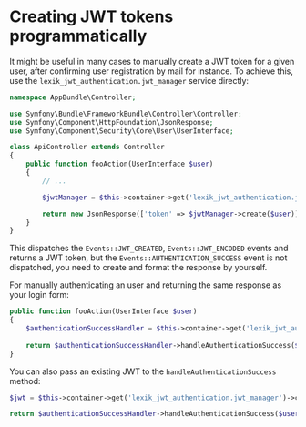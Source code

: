 Creating JWT tokens programmatically
===================================

It might be useful in many cases to manually create a JWT token for a given user, after confirming user registration by mail for instance.
To achieve this, use the `lexik_jwt_authentication.jwt_manager` service directly:

```php
namespace AppBundle\Controller;

use Symfony\Bundle\FrameworkBundle\Controller\Controller;
use Symfony\Component\HttpFoundation\JsonResponse;
use Symfony\Component\Security\Core\User\UserInterface;

class ApiController extends Controller
{
    public function fooAction(UserInterface $user)
    {
        // ...

        $jwtManager = $this->container->get('lexik_jwt_authentication.jwt_manager');

        return new JsonResponse(['token' => $jwtManager->create($user)]);
    }
}
```

This dispatches the `Events::JWT_CREATED`, `Events::JWT_ENCODED` events and returns a JWT token, but the `Events::AUTHENTICATION_SUCCESS` event is not dispatched, you need to create and format the response by yourself.

For manually authenticating an user and returning the same response as your login form:

```php
public function fooAction(UserInterface $user)
{    
    $authenticationSuccessHandler = $this->container->get('lexik_jwt_authentication.handler.authentication_success');
    
    return $authenticationSuccessHandler->handleAuthenticationSuccess($user);
}
```

You can also pass an existing JWT to the `handleAuthenticationSuccess` method:

```php
$jwt = $this->container->get('lexik_jwt_authentication.jwt_manager')->create($user);

return $authenticationSuccessHandler->handleAuthenticationSuccess($user, $jwt);
```
